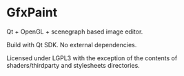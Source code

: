 # GfxPaint
Qt + OpenGL + scenegraph based image editor.

Build with Qt SDK. No external dependencies.

Licensed under LGPL3 with the exception of the contents of shaders/thirdparty and stylesheets directories.

